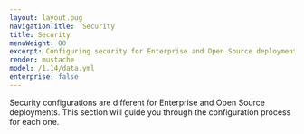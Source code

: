 ```yaml
---
layout: layout.pug
navigationTitle:  Security
title: Security
menuWeight: 80
excerpt: Configuring security for Enterprise and Open Source deployments
render: mustache
model: /1.14/data.yml
enterprise: false
---
```

Security configurations are different for Enterprise and Open Source deployments. This section will guide you through the configuration process for each one.
